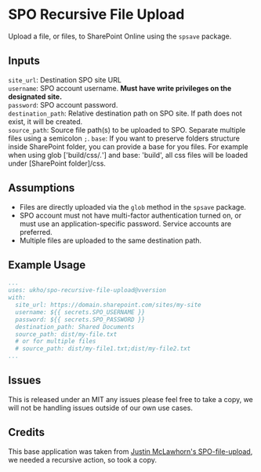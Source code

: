 # SPO Recursive File Upload

Upload a file, or files, to SharePoint Online using the `spsave` package.

## Inputs

`site_url`: Destination SPO site URL  
`username`: SPO account username. **Must have write privileges on the designated site.**  
`password`: SPO account password.  
`destination_path`: Relative destination path on SPO site. If path does not exist, it will be created.  
`source_path`: Source file path(s) to be uploaded to SPO. Separate multiple files using a semicolon `;`.
`base`: If you want to preserve folders structure inside SharePoint folder, you can provide a base for you files. For example when using glob ['build/css/*.*'] and base: 'build', all css files will be loaded under [SharePoint folder]/css.  

## Assumptions

- Files are directly uploaded via the `glob` method in the `spsave` package.
- SPO account must not have multi-factor authentication turned on, or must use an application-specific password. Service accounts are preferred.
- Multiple files are uploaded to the same destination path.

## Example Usage

```yaml
...
uses: ukho/spo-recursive-file-upload@vversion
with:
  site_url: https://domain.sharepoint.com/sites/my-site
  username: ${{ secrets.SPO_USERNAME }}
  password: ${{ secrets.SPO_PASSWORD }}
  destination_path: Shared Documents
  source_path: dist/my-file.txt
  # or for multiple files
  # source_path: dist/my-file1.txt;dist/my-file2.txt
...
```

## Issues

This is released under an MIT any issues please feel free to take a copy, we will not be handling issues outside of our own use cases.

## Credits

This base application was taken from [Justin McLawhorn's SPO-file-upload](https://github.com/justinmcla/spo-file-upload), we needed a recursive action, so took a copy.
